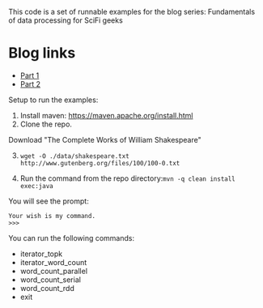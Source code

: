 This code is a set of runnable examples for the blog series: Fundamentals of data processing for SciFi geeks 

# Blog links 

* [Part 1](https://towardsdatascience.com/fundamentals-of-data-processing-part-i-f6a6914e1fec)
* [Part 2](https://towardsdatascience.com/fundamentals-of-data-processing-for-scifi-geeks-part-ii-apache-spark-rdd-3d4b2c6f39f)

Setup to run the examples:

1. Install maven: https://maven.apache.org/install.html
2. Clone the repo.

Download "The Complete Works of William Shakespeare"

3. ```wget -O ./data/shakespeare.txt http://www.gutenberg.org/files/100/100-0.txt```

4. Run the command from the repo directory:```mvn -q clean install exec:java```

You will see the prompt:
```
Your wish is my command.
>>>
```

You can run the following commands:
* iterator_topk
* iterator_word_count
* word_count_parallel
* word_count_serial
* word_count_rdd
* exit


